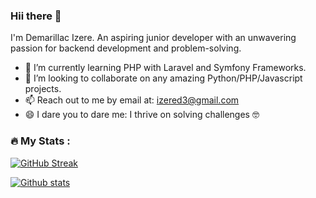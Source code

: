 ### Hii there 👋

I'm Demarillac Izere.
An aspiring junior developer with an unwavering passion for backend development and problem-solving.

- 🌱 I’m currently learning PHP with Laravel and Symfony Frameworks.
- 👯 I’m looking to collaborate on any amazing Python/PHP/Javascript projects.
- 📫 Reach out to me by email at: izered3@gmail.com
- 😄 I dare you to dare me: I thrive on solving challenges 🤓

### :fire: My Stats :

[![GitHub Streak](http://github-readme-streak-stats.herokuapp.com?user=demarillacizere&theme=dark&background=000000)](https://git.io/streak-stats)

[![Github stats](https://github-stats-ashy.vercel.app/api?username=demarillacizere&show_icons=true&theme=dark&rank_icon=github)](https://github.com/demarillacizere/github-readme-stats)
<!--
**demarillacizere/demarillacizere** is a ✨ _special_ ✨ repository because its `README.md` (this file) appears on your GitHub profile.

Here are some ideas to get you started:

- 🔭 I’m currently working on ...
- 🌱 I’m currently learning PHP and Python
- 👯 I’m looking to collaborate on ...
- 🤔 I’m looking for help with ...
- 💬 Ask me about ...
- 📫 How to reach me: ...

- ⚡ Fun fact: ...
-->
